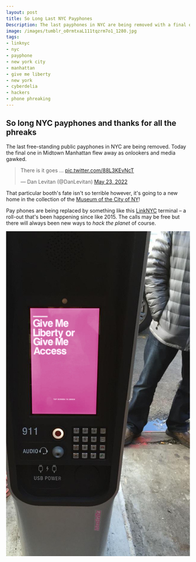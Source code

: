 ```yaml
---
layout: post
title: So Long Last NYC Payphones
Description: The last payphones in NYC are being removed with a final one from Manhattan going today. To be replaced by LinkNYC terminals. Thanks for all the phreaks.
image: /images/tumblr_o0rmtxaL111tqzrm7o1_1280.jpg
tags:
- linknyc
- nyc
- payphone
- new york city
- manhattan
- give me liberty
- new york
- cyberdelia
- hackers
- phone phreaking
---
```

## So long NYC payphones and thanks for all the phreaks

The last free-standing public payphones in NYC are being removed. Today the final one in Midtown Manhattan flew away as onlookers and media gawked.

<blockquote class="twitter-tweet"><p lang="en" dir="ltr">There is it goes … <a href="https://t.co/88L3KEvNcT">pic.twitter.com/88L3KEvNcT</a></p>&mdash; Dan Levitan (@DanLevitan) <a href="https://twitter.com/DanLevitan/status/1528745278139924480?ref_src=twsrc%5Etfw">May 23, 2022</a></blockquote> <script async src="https://platform.twitter.com/widgets.js" charset="utf-8"></script>

That particular booth's fate isn't so terrible however, it's going to a new home in the collection of the [Museum of the City of NY](https://www.mcny.org/)!

Pay phones are being replaced by something like this [LinkNYC](https://www.link.nyc/) terminal – a roll-out that's been happening since like 2015. The calls may be free but there will always been new ways to _hack the planet_ of course.

 ![A LinkNYC modern payphone terminal in New York City with features like USB charging port, wifi and digital display screen. This one with a pink image with bold white text 'Give Me Liberty or Give Me Access' as seen in Hackers (1995) movie. A CyberdeliaNYC sticker can also be seen on it.](/images/tumblr_o0rmtxaL111tqzrm7o1_1280.jpg) 

